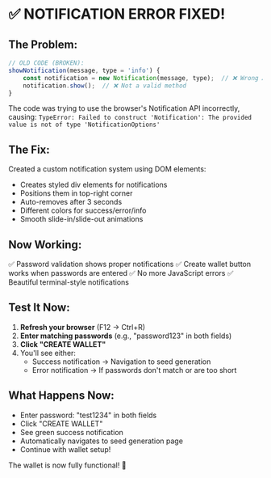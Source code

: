 # ✅ NOTIFICATION ERROR FIXED!

## The Problem:
```javascript
// OLD CODE (BROKEN):
showNotification(message, type = 'info') {
    const notification = new Notification(message, type);  // ❌ Wrong API usage
    notification.show();  // ❌ Not a valid method
}
```

The code was trying to use the browser's Notification API incorrectly, causing:
`TypeError: Failed to construct 'Notification': The provided value is not of type 'NotificationOptions'`

## The Fix:
Created a custom notification system using DOM elements:
- Creates styled div elements for notifications
- Positions them in top-right corner
- Auto-removes after 3 seconds
- Different colors for success/error/info
- Smooth slide-in/slide-out animations

## Now Working:
✅ Password validation shows proper notifications
✅ Create wallet button works when passwords are entered
✅ No more JavaScript errors
✅ Beautiful terminal-style notifications

## Test It Now:
1. **Refresh your browser** (F12 → Ctrl+R)
2. **Enter matching passwords** (e.g., "password123" in both fields)
3. **Click "CREATE WALLET"**
4. You'll see either:
   - Success notification → Navigation to seed generation
   - Error notification → If passwords don't match or are too short

## What Happens Now:
- Enter password: "test1234" in both fields
- Click "CREATE WALLET"
- See green success notification
- Automatically navigates to seed generation page
- Continue with wallet setup!

The wallet is now fully functional! 🎉